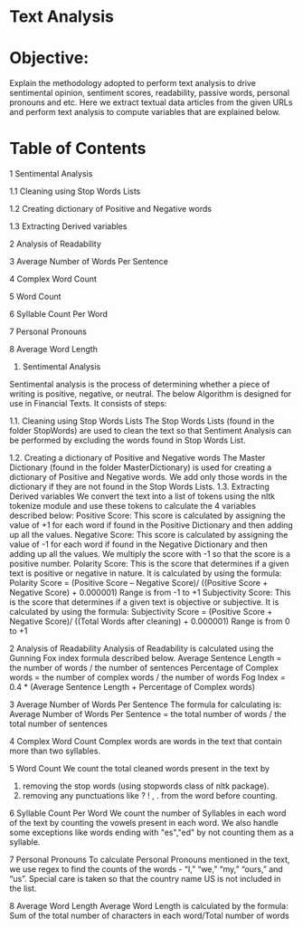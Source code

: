 # Text Analysis


# Objective: 
Explain the methodology adopted to perform text analysis to drive sentimental opinion, sentiment scores, readability, passive words, personal pronouns and etc. Here we extract textual data articles from the given URLs and perform text analysis to compute variables that are explained below.


# Table of Contents

1	 Sentimental Analysis	

1.1	 Cleaning using Stop Words Lists	

1.2	 Creating dictionary of Positive and Negative words	

1.3	 Extracting Derived variables	

2	 Analysis of Readability	

3	 Average Number of Words Per Sentence	

4	 Complex Word Count	

5	 Word Count	

6	 Syllable Count Per Word	

7	 Personal Pronouns

8	 Average Word Length 

1.	Sentimental Analysis

Sentimental analysis is the process of determining whether a piece of writing is positive, negative, or neutral. The below Algorithm is designed for use in Financial Texts. It consists of steps:

1.1.	Cleaning using Stop Words Lists
The Stop Words Lists (found in the folder StopWords) are used to clean the text so that Sentiment Analysis can be performed by excluding the words found in Stop Words List. 

1.2.	Creating a dictionary of Positive and Negative words
The Master Dictionary (found in the folder MasterDictionary) is used for creating a dictionary of Positive and Negative words. We add only those words in the dictionary if they are not found in the Stop Words Lists. 
1.3.	Extracting Derived variables
We convert the text into a list of tokens using the nltk tokenize module and use these tokens to calculate the 4 variables described below:
Positive Score: This score is calculated by assigning the value of +1 for each word if found in the Positive Dictionary and then adding up all the values.
Negative Score: This score is calculated by assigning the value of -1 for each word if found in the Negative Dictionary and then adding up all the values. We multiply the score with -1 so that the score is a positive number.
Polarity Score: This is the score that determines if a given text is positive or negative in nature. It is calculated by using the formula: 
Polarity Score = (Positive Score – Negative Score)/ ((Positive Score + Negative Score) + 0.000001)
Range is from -1 to +1
Subjectivity Score: This is the score that determines if a given text is objective or subjective. It is calculated by using the formula: 
Subjectivity Score = (Positive Score + Negative Score)/ ((Total Words after cleaning) + 0.000001)
Range is from 0 to +1

2	Analysis of Readability
Analysis of Readability is calculated using the Gunning Fox index formula described below.
Average Sentence Length = the number of words / the number of sentences
Percentage of Complex words = the number of complex words / the number of words 
Fog Index = 0.4 * (Average Sentence Length + Percentage of Complex words)

3	Average Number of Words Per Sentence
The formula for calculating is:
Average Number of Words Per Sentence = the total number of words / the total number of sentences

4	Complex Word Count
Complex words are words in the text that contain more than two syllables.

5	Word Count
We count the total cleaned words present in the text by 
1.	removing the stop words (using stopwords class of nltk package).
2.	removing any punctuations like ? ! , . from the word before counting.

6	Syllable Count Per Word
We count the number of Syllables in each word of the text by counting the vowels present in each word. We also handle some exceptions like words ending with "es","ed" by not counting them as a syllable.

7	Personal Pronouns
To calculate Personal Pronouns mentioned in the text, we use regex to find the counts of the words - “I,” “we,” “my,” “ours,” and “us”. Special care is taken so that the country name US is not included in the list.

8	Average Word Length
Average Word Length is calculated by the formula:
Sum of the total number of characters in each word/Total number of words


